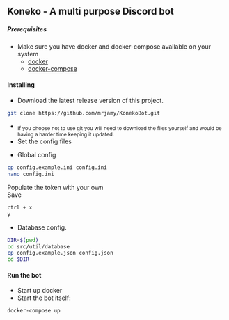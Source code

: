 Koneko - A multi purpose Discord bot
------------------------------------
##### Prerequisites   
- Make sure you have docker and docker-compose available on your system
    - [docker](https://www.docker.com/get-started)
    - [docker-compose](https://docs.docker.com/compose/install/)
    
#### Installing
- Download the latest release version of this project.
```bash
git clone https://github.com/mrjamy/KonekoBot.git
```
 - <sub>If you choose not to use git you will need to download the files yourself and would be having a harder time keeping it updated.</sub>
- Set the config files  
 * Global config
 ```bash
 cp config.example.ini config.ini
 nano config.ini
 ```
 Populate the token with your own  
 Save
 ```bash
 ctrl + x
 y
 ```
 * Database config.
 ```bash
 DIR=$(pwd)
 cd src/util/database
 cp config.example.json config.json
 cd $DIR
 ```

#### Run the bot
- Start up docker
- Start the bot itself:
```bash
docker-compose up
```